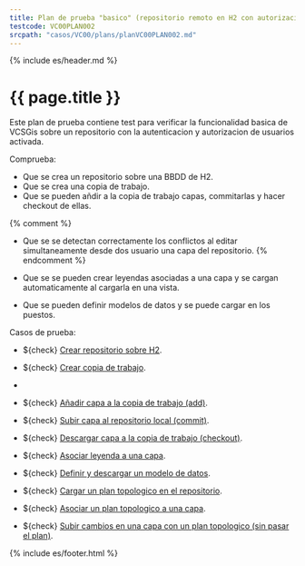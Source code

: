 ```yaml
---
title: Plan de prueba "basico" (repositorio remoto en H2 con autorizacion)
testcode: VC00PLAN002
srcpath: "casos/VC00/plans/planVC00PLAN002.md"
---
```


{% include es/header.md %}

# {{ page.title }}

Este plan de prueba contiene test para verificar la funcionalidad basica de VCSGis sobre 
un repositorio con la autenticacion y autorizacion de usuarios activada.

Comprueba:
* Que se crea un repositorio sobre una BBDD de H2.
* Que se crea una copia de trabajo.
* Que se pueden añdir a la copia de trabajo capas, commitarlas y hacer checkout de ellas.

{% comment %}
* Que se se detectan correctamente los conflictos al editar simultaneamente desde dos usuario una capa del repositorio.
{% endcomment %}

* Que se se pueden crear leyendas asociadas a una capa y se cargan automaticamente al cargarla en una vista.
* Que se pueden definir modelos de datos y se puede cargar en los puestos.

Casos de prueba:
* ${check} [Crear repositorio sobre H2](../CR00/CP001/testVC00CR00CP001.md).
* ${check} [Crear copia de trabajo](../CW00/CP002/testVC00CW00CP002.md).
* 
* ${check} [Añadir capa a la copia de trabajo (add)](../AD00/CP002/testVC00AD00CP002.md).
* ${check} [Subir capa al repositorio local (commit)](../CI00/CP002/testVC00CI00CP002.md).
* ${check} [Descargar capa a la copia de trabajo (checkout)](../CO00/CP002/testVC00CO00CP002.md).

* ${check} [Asociar leyenda a una capa](CP003/testVC00RE00CP003.md).
* ${check} [Definir y descargar un modelo de datos](CP003/testVC00RE00CP003.md).

* ${check} [Cargar un plan topologico en el repositorio](../TP00/CP000/testVC00TP00CP000.md).
* ${check} [Asociar un plan topologico a una capa](../TP00/CP001/testVC00TP00CP001.md).
* ${check} [Subir cambios en una capa con un plan topologico (sin pasar el plan)](../TP00/CP002/testVC00TP00CP002.md).

{% include es/footer.html %}


